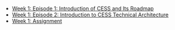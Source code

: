 - [Week 1: Episode 1: Introduction of CESS and Its Roadmap](./ep01.md)
- [Week 1: Episode 2: Introduction to CESS Technical Architecture](./ep02.md)
- [Week 1: Assignment](./assignment.md)
